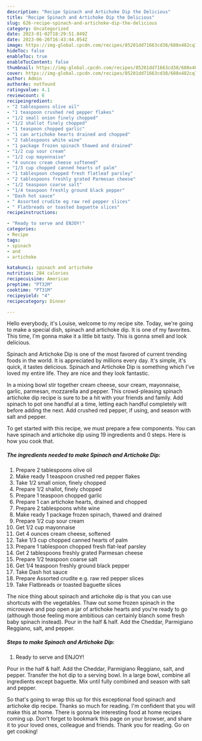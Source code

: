 ```yaml
---
description: "Recipe Spinach and Artichoke Dip the Delicious"
title: "Recipe Spinach and Artichoke Dip the Delicious"
slug: 626-recipe-spinach-and-artichoke-dip-the-delicious
category: Uncategorized
date: 2023-01-02T18:29:51.849Z
date: 2023-06-26T16:43:44.054Z
image: https://img-global.cpcdn.com/recipes/85201dd71663cd38/680x482cq70/spinach-and-artichoke-dip-recipe-main-photo.jpg
hideToc: false
enableToc: true
enableTocContent: false
thumbnail: https://img-global.cpcdn.com/recipes/85201dd71663cd38/680x482cq70/spinach-and-artichoke-dip-recipe-main-photo.jpg
cover: https://img-global.cpcdn.com/recipes/85201dd71663cd38/680x482cq70/spinach-and-artichoke-dip-recipe-main-photo.jpg
author: Admin
authorAv: notfound
ratingvalue: 4.1
reviewcount: 6
recipeingredient:
- "2 tablespoons olive oil"
- "1 teaspoon crushed red pepper flakes"
- "1/2 small onion finely chopped"
- "1/2 shallot finely chopped"
- "1 teaspoon chopped garlic"
- "1 can artichoke hearts drained and chopped"
- "2 tablespoons white wine"
- "1 package frozen spinach thawed and drained"
- "1/2 cup sour cream"
- "1/2 cup mayonnaise"
- "4 ounces cream cheese softened"
- "1/3 cup chopped canned hearts of palm"
- "1 tablespoon chopped fresh flatleaf parsley"
- "2 tablespoons freshly grated Parmesan cheese"
- "1/2 teaspoon coarse salt"
- "1/4 teaspoon freshly ground black pepper"
- "Dash hot sauce"
- " Assorted crudite eg raw red pepper slices"
- " Flatbreads or toasted baguette slices"
recipeinstructions:

- "Ready to serve and ENJOY!"
categories:
- Recipe
tags:
- spinach
- and
- artichoke

katakunci: spinach and artichoke 
nutrition: 284 calories
recipecuisine: American
preptime: "PT32M"
cooktime: "PT31M"
recipeyield: "4"
recipecategory: Dinner

---
```



Hello everybody, it's Louise, welcome to my recipe site. Today, we're going to make a special dish, spinach and artichoke dip. It is one of my favorites. This time, I'm gonna make it a little bit tasty. This is gonna smell and look delicious.

Spinach and Artichoke Dip is one of the most favored of current trending foods in the world. It is appreciated by millions every day. It's simple, it's quick, it tastes delicious. Spinach and Artichoke Dip is something which I've loved my entire life. They are nice and they look fantastic.

In a mixing bowl stir together cream cheese, sour cream, mayonnaise, garlic, parmesan, mozzarella and pepper. This crowd-pleasing spinach artichoke dip recipe is sure to be a hit with your friends and family. Add spinach to pot one handful at a time, letting each handful completely wilt before adding the next. Add crushed red pepper, if using, and season with salt and pepper.


To get started with this recipe, we must prepare a few components. You can have spinach and artichoke dip using 19 ingredients and 0 steps. Here is how you cook that.

<!--inarticleads1-->

##### The ingredients needed to make Spinach and Artichoke Dip:

1. Prepare 2 tablespoons olive oil
1. Make ready 1 teaspoon crushed red pepper flakes
1. Take 1/2 small onion, finely chopped
1. Prepare 1/2 shallot, finely chopped
1. Prepare 1 teaspoon chopped garlic
1. Prepare 1 can artichoke hearts, drained and chopped
1. Prepare 2 tablespoons white wine
1. Make ready 1 package frozen spinach, thawed and drained
1. Prepare 1/2 cup sour cream
1. Get 1/2 cup mayonnaise
1. Get 4 ounces cream cheese, softened
1. Take 1/3 cup chopped canned hearts of palm
1. Prepare 1 tablespoon chopped fresh flat-leaf parsley
1. Get 2 tablespoons freshly grated Parmesan cheese
1. Prepare 1/2 teaspoon coarse salt
1. Get 1/4 teaspoon freshly ground black pepper
1. Take Dash hot sauce
1. Prepare  Assorted crudite e.g. raw red pepper slices
1. Take  Flatbreads or toasted baguette slices


The nice thing about spinach and artichoke dip is that you can use shortcuts with the vegetables. Thaw out some frozen spinach in the microwave and pop open a jar of artichoke hearts and you&#39;re ready to go (although those feeling more ambitious can certainly blanch some fresh baby spinach instead). Pour in the half &amp; half. Add the Cheddar, Parmigiano Reggiano, salt, and pepper. 

<!--inarticleads2-->

##### Steps to make Spinach and Artichoke Dip:


1. Ready to serve and ENJOY!

Pour in the half &amp; half. Add the Cheddar, Parmigiano Reggiano, salt, and pepper. Transfer the hot dip to a serving bowl. In a large bowl, combine all ingredients except baguette. Mix until fully combined and season with salt and pepper. 

So that's going to wrap this up for this exceptional food spinach and artichoke dip recipe. Thanks so much for reading. I'm confident that you will make this at home. There is gonna be interesting food at home recipes coming up. Don't forget to bookmark this page on your browser, and share it to your loved ones, colleague and friends. Thank you for reading. Go on get cooking!
